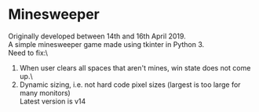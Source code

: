 # Minesweeper
 Originally developed between 14th and 16th April 2019.\
 A simple minesweeper game made using tkinter in Python 3.\
 Need to fix:\
 1. When user clears all spaces that aren't mines, win state does not come up.\
 2. Dynamic sizing, i.e. not hard code pixel sizes (largest is too large for many monitors)\
Latest version is v14
